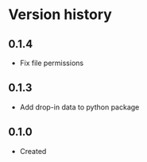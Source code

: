 # Version history

## 0.1.4

- Fix file permissions

## 0.1.3

- Add drop-in data to python package

## 0.1.0

- Created

